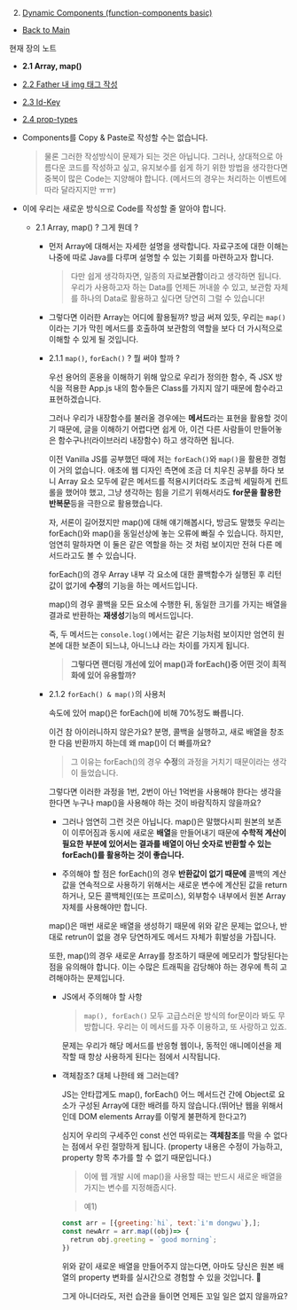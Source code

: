 2. [Dynamic Components (function-components basic)](2_Dynamic_Components.md)

- [Back to Main](../../README.md)

현재 장의 노트

- **2.1 Array, map()**

- [2.2 Father 내 img 태그 작성](2_img.md)

- [2.3 Id-Key](2_id-key.md)

- [2.4 prop-types](2_prop-types.md)

- Components를 Copy & Paste로 작성할 수는 없습니다.

  > 물론 그러한 작성방식이 문제가 되는 것은 아닙니다. 그러나, 상대적으로 아름다운 코드를 작성하고 싶고, 유지보수를 쉽게 하기 위한 방법을 생각한다면 중복이 많은 Code는 지양해야 합니다. (메서드의 경우는 처리하는 이벤트에 따라 달라지지만 ㅠㅠ)

- 이에 우리는 새로운 방식으로 Code를 작성할 줄 알아야 합니다.

  - 2.1 Array, map() ? 그게 뭔데 ?

    - 먼저 Array에 대해서는 자세한 설명을 생락합니다. 자료구조에 대한 이해는 나중에 따로 Java를 다루며 설명할 수 있는 기회를 마련하고자 합니다.

      > 다만 쉽게 생각하자면, 일종의 자료**보관함**이라고 생각하면 됩니다. 우리가 사용하고자 하는 Data를 언제든 꺼내쓸 수 있고, 보관함 자체를 하나의 Data로 활용하고 싶다면 당연히 그럴 수 있습니다!

    - 그렇다면 이러한 Array는 어디에 활용될까? 방금 써져 있듯, 우리는 `map()`이라는 기가 막힌 메서드를 호출하여 보관함의 역할을 보다 더 가시적으로 이해할 수 있게 될 것입니다.

    - 2.1.1 `map()`, `forEach()` ? 뭘 써야 할까 ?

      우선 용어의 혼용을 이해하기 위해 앞으로 우리가 정의한 함수, 즉 JSX 방식을 적용한 App.js 내의 함수들은 Class를 가지지 않기 때문에 함수라고 표현하겠습니다.

      그러나 우리가 내장함수를 불러올 경우에는 **메서드**라는 표현을 활용할 것이기 때문에, 글을 이해하기 어렵다면 쉽게 아, 이건 다른 사람들이 만들어놓은 함수구나!(라이브러리 내장함수) 하고 생각하면 됩니다.

      이전 Vanilla JS를 공부했던 때에 저는 `forEach()`와 `map()`을 활용한 경험이 거의 없습니다. 애초에 웹 디자인 측면에 조금 더 치우친 공부를 하다 보니 Array 요소 모두에 같은 메서드를 적용시키더라도 조금씩 세밀하게 컨트롤을 했어야 했고, 그냥 생각하는 힘을 기르기 위해서라도 **for문을 활용한 반복문**등을 극한으로 활용했습니다.

      자, 서론이 길어졌지만 map()에 대해 얘기해봅시다, 방금도 말했듯 우리는 forEach()와 map()을 동일선상에 놓는 오류에 빠질 수 있습니다. 하지만, 엄연히 말하자면 이 둘은 같은 역할을 하는 것 처럼 보이지만 전혀 다른 메서드라고도 볼 수 있습니다.

      forEach()의 경우 Array 내부 각 요소에 대한 콜백함수가 실행된 후 리턴값이 없기에 **수정**의 기능을 하는 메서드입니다.

      map()의 경우 콜백을 모든 요소에 수행한 뒤, 동일한 크기를 가지는 배열을 결과로 반환하는 **재생성**기능의 메서드입니다.

      즉, 두 메서드는 `console.log()`에서는 같은 기능처럼 보이지만 엄연히 원본에 대한 보존이 되느냐, 아니느냐 라는 차이를 가지게 됩니다.

      > **그렇다면 랜더링 개선에 있어 map()과 forEach()중 어떤 것이 최적화에 있어 유용할까?**

    - 2.1.2 `forEach() & map()`의 사용처

      <!--
               | forEach()                     | map()                              |
               | ----------------------------- | ---------------------------------- |
               | Array 요소 인덱스로 호출      | Array 요소 인덱스로 호출           |
               | 해당 요소 콜백 적용           | 해당 요소 콜백 적용                |
               | 해당 요소 인덱스로 Array 호출 | 새로운 Array 내 동일 인덱스에 반환 |
               | Array 요소 콜백요소로 수정    | 배열 길이만큼 반복                 |
               | output = 수정된 요소의 값     | Array로 전체 결과를 반환           |
               | 배열 길이만큼 반복            |                                    |-->

      속도에 있어 map()은 forEach()에 비해 70%정도 빠릅니다.

      이건 참 아이러니하지 않은가요? 분명, 콜백을 실행하고, 새로 배열을 창조한 다음 반환까지 하는데 왜 map()이 더 빠를까요?

      > 그 이유는 forEach()의 경우 **수정**의 과정을 거치기 때문이라는 생각이 들었습니다.

      그렇다면 이러한 과정을 1번, 2번이 아닌 1억번을 사용해야 한다는 생각을 한다면 누구나 map()을 사용해야 하는 것이 바람직하지 않을까요?

      - 그러나 엄연히 그런 것은 아닙니다. map()은 말했다시피 원본의 보존이 이루어짐과 동시에 새로운 **배열**을 만들어내기 때문에 **수학적 계산이 필요한 부분에 있어서는 결과를 배열이 아닌 숫자로 반환할 수 있는 forEach()를 활용하는 것이 좋습니다.**

      - 주의해야 할 점은 forEach()의 경우 **반환값이 없기 때문에** 콜백의 계산값을 연속적으로 사용하기 위해서는 새로운 변수에 계산된 값을 return하거나, 모든 콜백체인(또는 프로미스), 외부함수 내부에서 원본 Array자체를 사용해야만 합니다.

      map()은 매번 새로운 배열을 생성하기 때문에 위와 같은 문제는 없으나, 반대로 retrun이 없을 경우 당연하게도 메서드 자체가 휘발성을 가집니다.

      또한, map()의 경우 새로운 Array를 창조하기 때문에 메모리가 할당된다는 점을 유의해야 합니다. 이는 수많은 트래픽을 감당해야 하는 경우에 특히 고려해야하는 문제입니다.

      - JS에서 주의해야 할 사항

        > `map(), forEach()` 모두 고급스러운 방식의 for문이라 봐도 무방합니다. 우리는 이 메서드를 자주 이용하고, 또 사랑하고 있죠.

        문제는 우리가 해당 메서드를 반응형 웹이나, 동적인 애니메이션을 제작할 때 항상 사용하게 된다는 점에서 시작됩니다.

      - 객체참조? 대체 나한테 왜 그러는데?

        JS는 안타깝게도 map(), forEach() 어느 메서드건 간에 Object로 요소가 구성된 Array에 대한 배려를 하지 않습니다.(뛰어난 웹을 위해서인데 DOM elements Array를 이렇게 불편하게 한다고?)

        심지어 우리의 구세주인 const 선언 따위로는 **객체참조**를 막을 수 없다는 점에서 우린 절망하게 됩니다. (property 내용은 수정이 가능하고, property 항목 추가를 할 수 없기 때문입니다.)

        > 이에 웹 개발 시에 map()을 사용할 때는 반드시 새로운 배열을 가지는 변수를 지정해줍시다.

        > 예1)

        ```javascript
        const arr = [{greeting:`hi`, text:`i'm dongwu`},];
        const newArr = arr.map((obj)=> {
          retrun obj.greeting = `good morning`;
        })
        ```

        위와 같이 새로운 배열을 만들어주지 않는다면, 아마도 당신은 원본 배열의 property 변화를 실시간으로 경험할 수 있을 것입니다. 🧔

        그게 아니더라도, 저런 습관을 들이면 언제든 꼬일 일은 없지 않을까요?
